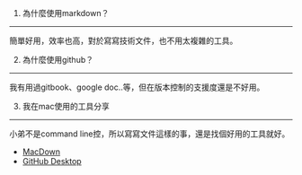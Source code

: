 1. 為什麼使用markdown？
---
簡單好用，效率也高，對於寫寫技術文件，也不用太複雜的工具。


2. 為什麼使用github？
---
我有用過gitbook、google doc..等，但在版本控制的支援度還是不好用。

3. 我在mac使用的工具分享
---
小弟不是command line控，所以寫寫文件這樣的事，還是找個好用的工具就好。

* [MacDown](http://macdown.uranusjr.com/)
* [GitHub Desktop](https://desktop.github.com/)


